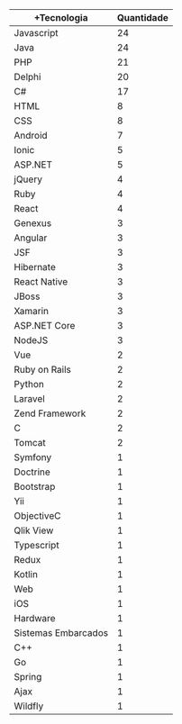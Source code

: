 |+Tecnologia  | Quantidade |
|------------ | -----------|
|Javascript |24 |
|Java |24 |
|PHP |21 |
|Delphi |20 |
|C# |17 |
|HTML |8 |
|CSS |8 |
|Android |7 |
|Ionic |5 |
|ASP.NET |5 |
|jQuery |4 |
|Ruby |4 |
|React |4 |
|Genexus |3 |
|Angular |3 |
|JSF |3 |
|Hibernate |3 |
|React Native |3 |
|JBoss |3 |
|Xamarin |3 |
|ASP.NET Core |3 |
|NodeJS |3 |
|Vue |2 |
|Ruby on Rails |2 |
|Python |2 |
|Laravel |2 |
|Zend Framework |2 |
|C |2 |
|Tomcat |2 |
|Symfony |1 |
|Doctrine |1 |
|Bootstrap |1 |
|Yii |1 |
|ObjectiveC |1 |
|Qlik View |1 |
|Typescript |1 |
|Redux |1 |
|Kotlin |1 |
|Web |1 |
|iOS |1 |
|Hardware |1 |
|Sistemas Embarcados |1 |
|C++ |1 |
|Go |1 |
|Spring |1 |
|Ajax |1 |
|Wildfly |1 |
